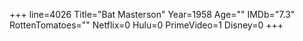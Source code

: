 +++
line=4026
Title="Bat Masterson"
Year=1958
Age=""
IMDb="7.3"
RottenTomatoes=""
Netflix=0
Hulu=0
PrimeVideo=1
Disney=0
+++

